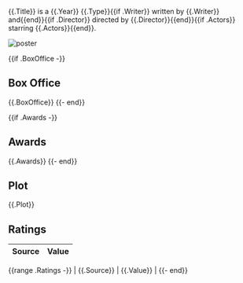 {{.Title}} is a {{.Year}} {{.Type}}{{if .Writer}} written by {{.Writer}} and{{end}}{{if .Director}} directed by {{.Director}}{{end}}{{if .Actors}} starring {{.Actors}}{{end}}.

![poster]({{.Poster}})

{{if .BoxOffice -}}
## Box Office

{{.BoxOffice}}
{{- end}}

{{if .Awards -}}
## Awards

{{.Awards}}
{{- end}}

## Plot

{{.Plot}}

## Ratings

| Source | Value |
|   ---  |  ---  |
{{range .Ratings -}}
| {{.Source}} | {{.Value}} |
{{- end}}
